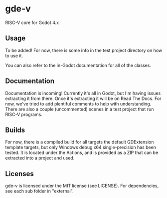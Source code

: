 # gde-v
RISC-V core for Godot 4.x

## Usage
To be added! For now, there is some info in the test project directory on how to use it.

You can also refer to the in-Godot documentation for all of the classes.

## Documentation
Documentation is incoming! Currently it's all in Godot, but I'm having issues extracting it from there. Once it's extracting it will be on Read The Docs. For now, we've tried to add plentiful comments to help with understanding. There are also a couple (uncommented) scenes in a test project that run RISC-V programs.

## Builds
For now, there is a compiled build for all targets the default GDExtension template targets, but only Windows debug x64 single-precision has been tested. It is located under the Actions, and is provided as a ZIP that can be extracted into a project and used.

## Licenses
gde-v is licensed under the MIT license (see LICENSE). For dependencies, see each sub folder in "external".

